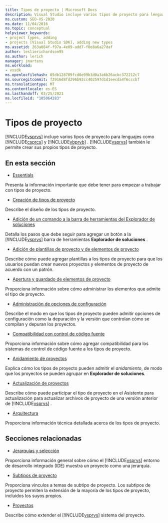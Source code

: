 ```yaml
---
title: Tipos de proyecto | Microsoft Docs
description: Visual Studio incluye varios tipos de proyecto para lenguajes como Visual C# y Visual Basic. Visual Studio también le permite crear sus propios tipos de proyecto.
ms.custom: SEO-VS-2020
ms.date: 11/04/2016
ms.topic: conceptual
helpviewer_keywords:
- project types, adding
- projects [Visual Studio SDK], adding new types
ms.assetid: 263a084f-f97a-4e09-add7-f0e8a6a27daf
author: leslierichardson95
ms.author: lerich
manager: jmartens
ms.workload:
- vssdk
ms.openlocfilehash: 05db128709fcd0e99b3d0a3a6b26acbc372212c7
ms.sourcegitcommit: f2916d8fd296b92cc402597d1d1eecda4f6cccbf
ms.translationtype: MT
ms.contentlocale: es-ES
ms.lasthandoff: 03/25/2021
ms.locfileid: "105064283"
---
```

# <a name="project-types"></a>Tipos de proyecto
[!INCLUDE[vsprvs](../../code-quality/includes/vsprvs_md.md)] incluye varios tipos de proyecto para lenguajes como [!INCLUDE[csprcs](../../data-tools/includes/csprcs_md.md)] y [!INCLUDE[vbprvb](../../code-quality/includes/vbprvb_md.md)] . [!INCLUDE[vsprvs](../../code-quality/includes/vsprvs_md.md)] también le permite crear sus propios tipos de proyecto.

## <a name="in-this-section"></a>En esta sección
- [Essentials](../../extensibility/internals/project-type-essentials.md)

 Presenta la información importante que debe tener para empezar a trabajar con tipos de proyecto.

- [Creación de tipos de proyecto](../../extensibility/internals/creating-project-types.md)

 Describe el diseño de los tipos de proyecto.

- [Adición de un comando a la barra de herramientas del Explorador de soluciones](../../extensibility/adding-a-command-to-the-solution-explorer-toolbar.md)

 Detalla los pasos que debe seguir para agregar un botón a la [!INCLUDE[vsprvs](../../code-quality/includes/vsprvs_md.md)] barra de herramientas **Explorador de soluciones** .

- [Adición de plantillas de proyecto y de elementos de proyecto](../../extensibility/internals/adding-project-and-project-item-templates.md)

 Describe cómo puede agregar plantillas a los tipos de proyecto para que los usuarios puedan crear nuevos proyectos y elementos de proyecto de acuerdo con un patrón.

- [Apertura y guardado de elementos de proyecto](../../extensibility/internals/opening-and-saving-project-items.md)

 Proporciona información sobre cómo administrar los elementos que admite el tipo de proyecto.

- [Administración de opciones de configuración](../../extensibility/internals/managing-configuration-options.md)

 Describe el modo en que los tipos de proyecto pueden admitir opciones de configuración como la depuración y la versión que controlan cómo se compilan y depuran los proyectos.

- [Compatibilidad con control de código fuente](../../extensibility/internals/supporting-source-control.md)

 Proporciona información sobre cómo agregar compatibilidad para los sistemas de control de código fuente a los tipos de proyecto.

- [Anidamiento de proyectos](../../extensibility/internals/nesting-projects.md)

 Explica cómo los tipos de proyecto pueden admitir el *anidamiento*, de modo que los proyectos se pueden agrupar en **Explorador de soluciones**.

- [Actualización de proyectos](../../extensibility/internals/upgrading-projects.md)

 Describe cómo puede participar el tipo de proyecto en el Asistente para actualización para actualizar archivos de proyecto de una versión anterior de [!INCLUDE[vsprvs](../../code-quality/includes/vsprvs_md.md)] .

- [Arquitectura](../../extensibility/internals/project-types-architecture.md)

 Proporciona información técnica detallada acerca de los tipos de proyecto.

## <a name="related-sections"></a>Secciones relacionadas
- [Jerarquías y selección](../../extensibility/internals/hierarchies-and-selection.md)

 Proporciona información general sobre cómo el [!INCLUDE[vsprvs](../../code-quality/includes/vsprvs_md.md)] entorno de desarrollo integrado (IDE) muestra un proyecto como una jerarquía.

- [Subtipos de proyecto](../../extensibility/internals/project-subtypes.md)

 Proporciona vínculos a temas de subtipo de proyecto. Los subtipos de proyecto permiten la extensión de la mayoría de los tipos de proyecto, incluidos los suyos propios.

- [Proyectos](../../extensibility/internals/projects.md)

 Describe cómo extender el [!INCLUDE[vsprvs](../../code-quality/includes/vsprvs_md.md)] sistema del proyecto.

